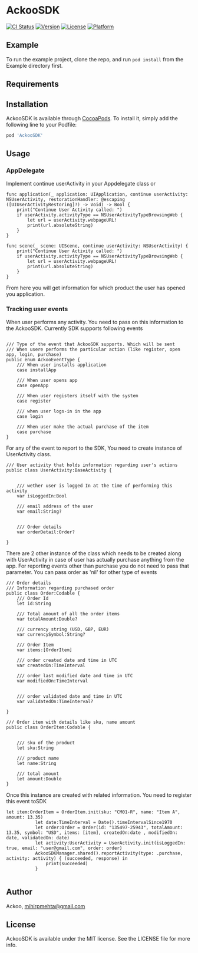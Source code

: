 # AckooSDK

[![CI Status](https://img.shields.io/travis/mihirpmehta/AckooSDK.svg?style=flat)](https://travis-ci.org/mihirpmehta/AckooSDK)
[![Version](https://img.shields.io/cocoapods/v/AckooSDK.svg?style=flat)](https://cocoapods.org/pods/AckooSDK)
[![License](https://img.shields.io/cocoapods/l/AckooSDK.svg?style=flat)](https://cocoapods.org/pods/AckooSDK)
[![Platform](https://img.shields.io/cocoapods/p/AckooSDK.svg?style=flat)](https://cocoapods.org/pods/AckooSDK)

## Example

To run the example project, clone the repo, and run `pod install` from the Example directory first.

## Requirements

## Installation

AckooSDK is available through [CocoaPods](https://cocoapods.org). To install
it, simply add the following line to your Podfile:

```ruby
pod 'AckooSDK'
```

## Usage

### AppDelegate

Implement continue userActivity in your Appdelegate class or 

```
func application(_ application: UIApplication, continue userActivity: NSUserActivity, restorationHandler: @escaping ([UIUserActivityRestoring]?) -> Void) -> Bool {
    print("Continue User Activity called: ")
    if userActivity.activityType == NSUserActivityTypeBrowsingWeb {
        let url = userActivity.webpageURL!
        print(url.absoluteString)
    }
}

func scene(_ scene: UIScene, continue userActivity: NSUserActivity) {
    print("Continue User Activity called: ")
    if userActivity.activityType == NSUserActivityTypeBrowsingWeb {
        let url = userActivity.webpageURL!
        print(url.absoluteString)
    }
}

```
From here you will get information for which product the user has opened you application. 

### Tracking user events

When user performs any activity. You need to pass on this information to the AckooSDK. Currently SDK supports following events

```

/// Type of the event that AckooSDK supports. Which will be sent
/// When usere performs the particular action (like register, open app, login, purchase)
public enum AckooEventType {
    /// When user installs application
    case installApp
    
    /// When user opens app
    case openApp
    
    /// When user registers itself with the system
    case register
    
    /// when user logs-in in the app
    case login
    
    /// When user make the actual purchase of the item
    case purchase
}

```
For any of the event to report to the SDK, You need to create instance of UserActivity class. 

```
/// User activity that holds information regarding user's actions
public class UserActivity:BaseActivity {
    
   
    /// wether user is logged In at the time of performing this activity
    var isLoggedIn:Bool
    
    /// email address of the user
    var email:String?
    
    
    /// Order details
    var orderDetail:Order?
    
}

```

There are 2 other instance of the class which needs to be created along with UserActivity in case of user has actually purchase anything from the app. For reporting events other than purchase you do not need to pass that parameter. You can pass  order as 'nil' for other type of events

```
/// Order details
/// Information regarding purchased order
public class Order:Codable {
    /// Order Id
    let id:String
    
    /// Total amount of all the order items
    var totalAmount:Double?
    
    /// currency string (USD, GBP, EUR)
    var currencySymbol:String?
    
    /// Order Item
    var items:[OrderItem]
    
    /// order created date and time in UTC
    var createdOn:TimeInterval
    
    /// order last modified date and time in UTC
    var modifiedOn:TimeInterval
    
    
    /// order validated date and time in UTC
    var validatedOn:TimeInterval?
    
}

/// Order item with details like sku, name amount
public class OrderItem:Codable {
    

    /// sku of the product
    let sku:String
    
    /// product name
    let name:String
    
    /// total amount
    let amount:Double
}

```
Once this instance are created with related information. You need to register this event toSDK

```
let item:OrderItem = OrderItem.init(sku: "CM01-R", name: "Item A", amount: 13.35)
           let date:TimeInterval = Date().timeIntervalSince1970
           let order:Order = Order(id: "135497-25943", totalAmount: 13.35, symbol: "USD", items: [item], createdOn:date , modifiedOn: date, validatedOn: date)
           let activity:UserActivity = UserActivity.init(isLoggedIn: true, email: "user@gmail.com", order: order)
           AckooSDKManager.shared().reportActivity(type: .purchase, activity: activity) { (succeeded, response) in
               print(succeeded)
           }
           
```           
           

## Author

Ackoo, mihirpmehta@gmail.com

## License

AckooSDK is available under the MIT license. See the LICENSE file for more info.
